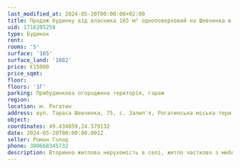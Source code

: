 ```yaml
---
last_modified_at: 2024-05-20T00:00:00+02:00
title: Продаж будинку від власника 165 м² одноповерховий на Шевченка в с. Залип'я
uid: 1716205258
type: Будинок
rent:
rooms: '5'
surface: '165'
surface_land: '1882'
price: €15000
price_sqmt:
floor:
floors: '1Г'
parking: Прибудинкова огороджена територія, гараж
region:
location: м. Рогатин
address: вул. Тараса Шевченка, 75, с. Залип'я, Рогатинська міська територіальна громада
object:
coordinates: 49.434859,24.579132
date: 2024-05-20T00:00:00.001Z
seller: Роман Голод
phone: 380668345732
description: Вторинна житлова нерухомість в селі, житло частково з меблями, придатне для проживання
---
```

